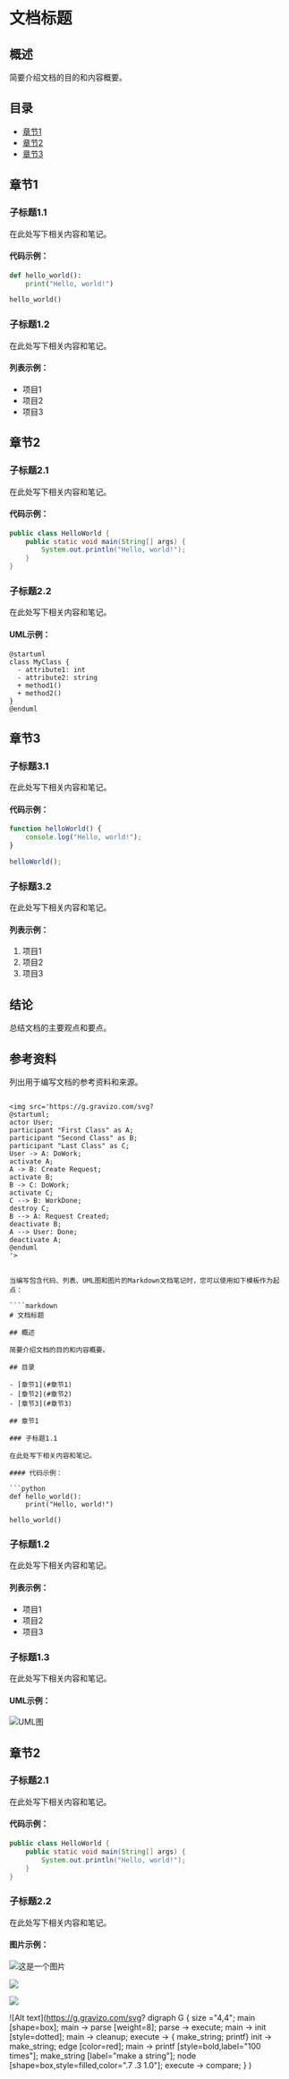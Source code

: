 
# 文档标题

## 概述

简要介绍文档的目的和内容概要。

## 目录

- [章节1](#章节1)
- [章节2](#章节2)
- [章节3](#章节3)

## 章节1

### 子标题1.1

在此处写下相关内容和笔记。

#### 代码示例：

```python
def hello_world():
    print("Hello, world!")

hello_world()
````

### 子标题1.2

在此处写下相关内容和笔记。

#### 列表示例：

- 项目1
- 项目2
- 项目3

## 章节2

### 子标题2.1

在此处写下相关内容和笔记。

#### 代码示例：

```java
public class HelloWorld {
    public static void main(String[] args) {
        System.out.println("Hello, world!");
    }
}
```

### 子标题2.2

在此处写下相关内容和笔记。

#### UML示例：


```plantuml
@startuml
class MyClass {
  - attribute1: int
  - attribute2: string
  + method1()
  + method2()
}
@enduml
```


## 章节3

### 子标题3.1

在此处写下相关内容和笔记。

#### 代码示例：

```javascript
function helloWorld() {
    console.log("Hello, world!");
}

helloWorld();
```

### 子标题3.2

在此处写下相关内容和笔记。

#### 列表示例：

1. 项目1
1. 项目2
1. 项目3

## 结论

总结文档的主要观点和要点。

## 参考资料

列出用于编写文档的参考资料和来源。

```

<img src='https://g.gravizo.com/svg?
@startuml;
actor User;
participant "First Class" as A;
participant "Second Class" as B;
participant "Last Class" as C;
User -> A: DoWork;
activate A;
A -> B: Create Request;
activate B;
B -> C: DoWork;
activate C;
C --> B: WorkDone;
destroy C;
B --> A: Request Created;
deactivate B;
A --> User: Done;
deactivate A;
@enduml
'>


当编写包含代码、列表、UML图和图片的Markdown文档笔记时，您可以使用如下模板作为起点：

````markdown
# 文档标题

## 概述

简要介绍文档的目的和内容概要。

## 目录

- [章节1](#章节1)
- [章节2](#章节2)
- [章节3](#章节3)

## 章节1

### 子标题1.1

在此处写下相关内容和笔记。

#### 代码示例：

```python
def hello_world():
    print("Hello, world!")

hello_world()
````

### 子标题1.2

在此处写下相关内容和笔记。

#### 列表示例：

- 项目1
- 项目2
- 项目3

### 子标题1.3

在此处写下相关内容和笔记。

#### UML示例：

![UML图](<>)

## 章节2

### 子标题2.1

在此处写下相关内容和笔记。

#### 代码示例：

```java
public class HelloWorld {
    public static void main(String[] args) {
        System.out.println("Hello, world!");
    }
}
```

### 子标题2.2

在此处写下相关内容和笔记。

#### 图片示例：

![这是一个图片](<https://files.gitbook.com/v0/b/gitbook-x-prod.appspot.com/o/spaces%2FpkDBZFGEi4iSfHL3u12G%2Fuploads%2FQy4DGU4ePjLp69i3oAbW%2Fgolang.png?alt=media&token=1359ced5-7841-4f93-b554-39dc5b81dfee>)


<img src='https://g.gravizo.com/svg?
@startuml;
actor User;
participant "First Class" as A;
participant "Second Class" as B;
participant "Last Class" as C;
User -> A: DoWork;
activate A;
A -> B: Create Request;
activate B;
B -> C: DoWork;
activate C;
C --> B: WorkDone;
destroy C;
B --> A: Request Created;
deactivate B;
A --> User: Done;
deactivate A;
@enduml
'>

<img src='https://g.gravizo.com/svg?
  digraph G {
    aize ="4,4";
    main [shape=box];
    main -> parse [weight=8];
    parse -> execute;
    main -> init [style=dotted];
    main -> cleanup;
    execute -> { make_string; printf}
    init -> make_string;
    edge [color=red];
    main -> printf [style=bold,label="100 times"];
    make_string [label="make a string"];
    node [shape=box,style=filled,color=".7 .3 1.0"];
    execute -> compare;
  }
'>

![Alt text](https://g.gravizo.com/svg?
  digraph G {
    size ="4,4";
    main [shape=box];
    main -> parse [weight=8];
    parse -> execute;
    main -> init [style=dotted];
    main -> cleanup;
    execute -> { make_string; printf}
    init -> make_string;
    edge [color=red];
    main -> printf [style=bold,label="100 times"];
    make_string [label="make a string"];
    node [shape=box,style=filled,color=".7 .3 1.0"];
    execute -> compare;
  }
)
